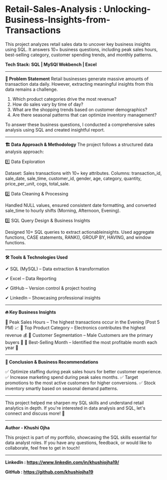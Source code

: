 # Retail-Sales-Analysis : Unlocking-Business-Insights-from-Transactions
This project analyzes retail sales data to uncover key business insights using SQL. It answers 10+ business questions, including peak sales hours, best-selling category, customer spending trends, and monthly patterns.

**Tech Stack: SQL | MySQl Wokbench | Excel**

---

 **🔎 Problem Statement**
Retail businesses generate massive amounts of transaction data daily. However, extracting meaningful insights from this data remains a challenge.

1. Which product categories drive the most revenue?
2. How do sales vary by time of day?
3. What are the shopping trends based on customer demographics?
4. Are there seasonal patterns that can optimize inventory management?

To answer these business questions, I conducted a comprehensive sales analysis using SQL and created insightful report.

---

 **🏗️ Data Approach & Methodology**
The project follows a structured data analysis approach:

1️⃣ Data Exploration

Dataset: Sales transactions with 10+ key attributes.
Columns: transaction_id, sale_date, sale_time, customer_id, gender, age, category, quantity, price_per_unit, cogs, total_sale.  


2️⃣ Data Cleaning & Processing

Handled NULL values, ensured consistent date formatting, and converted sale_time to hourly shifts (Morning, Afternoon, Evening).  


3️⃣ SQL Query Design & Business Insights

Designed 10+ SQL queries to extract actionableinsights.
Used aggregate functions, CASE statements, RANK(), GROUP BY, HAVING, and window functions.

---

 **🛠 Tools & Technologies Used**
 

✔ SQL (MySQL) – Data extraction & transformation

✔ Excel – Data Reporting

✔ GitHub – Version control & project hosting

✔ LinkedIn – Showcasing professional insights

---

 **🔥 Key Business Insights**

📌 Peak Sales Hours – The highest transactions occur in the Evening (Post 5 PM) 📈
📌 Top Product Category – Electronics contributes the highest revenue 💰
📌 Customer Segmentation – Male Customers are the primary buyers 🎯
📌 Best-Selling Month – Identified the most profitable month each year 📅

---

 **📢 Conclusion & Business Recommendations**

✅ Optimize staffing during peak sales hours for better customer experience.
✅ Increase marketing spend during peak sales months.
✅ Target promotions to the most active customers for higher conversions.
✅ Stock inventory smartly based on seasonal demand patterns.

---

This project helped me sharpen my SQL skills and understand retail analytics in depth. If you're interested in data analysis and SQL, let's connect and discuss more! 🚀

---

 **Author - Khushi Ojha**


This project is part of my portfolio, showcasing the SQL skills essential for data analyst roles. If you have any questions, feedback, or would like to collaborate, feel free to get in touch!

---

 **LinkedIn : https://www.linkedin.com/in/khushiojha19/**

 **GitHub : https://github.com/khushiojha19**

